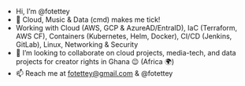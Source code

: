 - Hi, I’m @fotettey
- 🤖 Cloud, Music & Data (cmd) makes me tick!
- Working with Cloud (AWS, GCP & AzureAD/EntraID), IaC (Terraform, AWS CF), Containers (Kubernetes, Helm, Docker), CI/CD (Jenkins, GitLab), Linux, Networking & Security
- 💞️ I’m looking to collaborate on cloud projects, media-tech, and data projects for creator rights in Ghana 😉 (Africa 🌍)
- 📫 Reach me at fotettey@gmail.com & @fotettey

<!---
fotettey/fotettey is a ✨ special ✨ repository because its `README.md` (this file) appears on your GitHub profile.
You can click the Preview link to take a look at your changes.
--->
